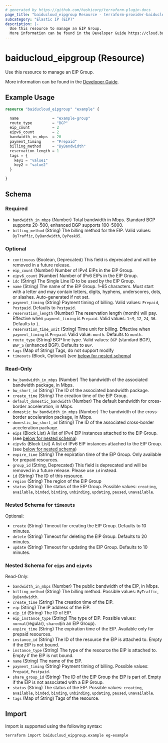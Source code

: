 ```yaml
---
# generated by https://github.com/hashicorp/terraform-plugin-docs
page_title: "baiducloud_eipgroup Resource - terraform-provider-baiducloud"
subcategory: "Elastic IP (EIP)"
description: |-
  Use this resource to manage an EIP Group.
  More information can be found in the Developer Guide https://cloud.baidu.com/doc/EIP/s/ijwvz2zq8.
---
```


# baiducloud_eipgroup (Resource)

Use this resource to manage an EIP Group.

More information can be found in the [Developer Guide](https://cloud.baidu.com/doc/EIP/s/ijwvz2zq8).

## Example Usage

```terraform
resource "baiducloud_eipgroup" "example" {

  name               = "example-group"
  route_type         = "BGP"
  eip_count          = 2
  eipv6_count        = 2
  bandwidth_in_mbps  = 20
  payment_timing     = "Prepaid"
  billing_method     = "ByBandwidth"
  reservation_length = 1
  tags = {
    key1 = "value1"
    key2 = "value2"
  }

}
```

<!-- schema generated by tfplugindocs -->
## Schema

### Required

- `bandwidth_in_mbps` (Number) Total bandwidth in Mbps. Standard BGP supports 20–500, enhanced BGP supports 100–5000.
- `billing_method` (String) The billing method for the EIP. Valid values: `ByTraffic`, `ByBandwidth`, `ByPeak95`.

### Optional

- `continuous` (Boolean, Deprecated) This field is deprecated and will be removed in a future release.
- `eip_count` (Number) Number of IPv4 EIPs in the EIP Group.
- `eipv6_count` (Number) Number of IPv6 EIPs in the EIP Group.
- `idc` (String) The Single Line ID to be used by the EIP Group.
- `name` (String) The name of the EIP Group. 1–65 characters. Must start with a letter and may contain letters, digits, hyphens, underscores, dots, or slashes. Auto-generated if not set.
- `payment_timing` (String) Payment timing of billing. Valid values: `Prepaid`, `Postpaid`. Defaults to `Postpaid`.
- `reservation_length` (Number) The reservation length (month) will pay. Effective when `payment_timing` is `Prepaid`. Valid values: `1`~`9`, `12`, `24`, `36`. Defaults to `1`.
- `reservation_time_unit` (String) Time unit for billing. Effective when `payment_timing` is `Prepaid`. Valid value: `month`. Defaults to `month`.
- `route_type` (String) BGP line type. Valid values: `BGP` (standard BGP), `BGP_S` (enhanced BGP). Defaults to `BGP`.
- `tags` (Map of String) Tags, do not support modify
- `timeouts` (Block, Optional) (see [below for nested schema](#nestedblock--timeouts))

### Read-Only

- `bw_bandwidth_in_mbps` (Number) The bandwidth of the associated bandwidth package, in Mbps.
- `bw_short_id` (String) The ID of the associated bandwidth package.
- `create_time` (String) The creation time of the EIP Group.
- `default_domestic_bandwidth` (Number) The default bandwidth for cross-border acceleration, in Mbps.
- `domestic_bw_bandwidth_in_mbps` (Number) The bandwidth of the cross-border acceleration package, in Mbps.
- `domestic_bw_short_id` (String) The ID of the associated cross-border acceleration package.
- `eips` (Block List) A list of IPv4 EIP instances attached to the EIP Group. (see [below for nested schema](#nestedblock--eips))
- `eipv6s` (Block List) A list of IPv6 EIP instances attached to the EIP Group. (see [below for nested schema](#nestedblock--eips))
- `expire_time` (String) The expiration time of the EIP Group. Only available for prepaid resources.
- `group_id` (String, Deprecated) This field is deprecated and will be removed in a future release. Please use `id` instead.
- `id` (String) The ID of this resource.
- `region` (String) The region of the EIP Group
- `status` (String) The status of the EIP Group. Possible values: `creating`, `available`, `binded`, `binding`, `unbinding`, `updating`, `paused`, `unavailable`.

<a id="nestedblock--timeouts"></a>
### Nested Schema for `timeouts`

Optional:

- `create` (String) Timeout for creating the EIP Group. Defaults to 10 minutes.
- `delete` (String) Timeout for deleting the EIP Group. Defaults to 20 minutes.
- `update` (String) Timeout for updating the EIP Group. Defaults to 10 minutes.

<a id="nestedblock--eips"></a>
### Nested Schema for `eips` and `eipv6s`

Read-Only:

- `bandwidth_in_mbps` (Number) The public bandwidth of the EIP, in Mbps.
- `billing_method` (String) The billing method. Possible values: `ByTraffic`, `ByBandwidth`.
- `create_time` (String) The creation time of the EIP.
- `eip` (String) The IP address of the EIP.
- `eip_id` (String) The ID of EIP.
- `eip_instance_type` (String) The type of EIP. Possible values: `normal`(regular), `shared`(in an EIP Group).
- `expire_time` (String) The expiration time of the EIP. Available only for prepaid resources.
- `instance_id` (String) The ID of the resource the EIP is attached to. Empty if the EIP is not bound.
- `instance_type` (String) The type of the resource the EIP is attached to. Empty if the EIP is not bound.
- `name` (String) The name of the EIP.
- `payment_timing` (String) Payment timing of billing. Possible values: `Prepaid`, `Postpaid`.
- `share_group_id` (String) The ID of the EIP Group the EIP is part of. Empty if the EIP is not associated with a EIP Group.
- `status` (String) The status of the EIP. Possible values: `creating`, `available`, `binded`, `binding`, `unbinding`, `updating`, `paused`, `unavailable`.
- `tags` (Map of String) Tags of the resource.


## Import

Import is supported using the following syntax:

```shell
terraform import baiducloud_eipgroup.example eg-example
```
